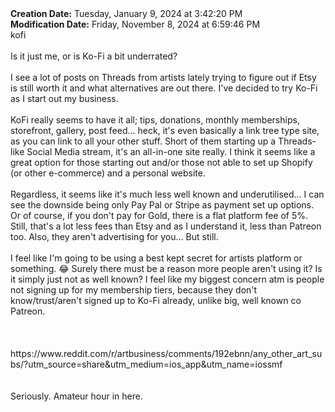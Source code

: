 <div><b>Creation Date:</b> Tuesday, January 9, 2024 at 3:42:20 PM<br></div>
<div><b>Modification Date:</b> Friday, November 8, 2024 at 6:59:46 PM<br></div>
<div>kofi</div>
<div><br></div>
<div>Is it just me, or is Ko-Fi a bit underrated?</div>
<div><br></div>
<div>I see a lot of posts on Threads from artists lately trying to figure out if Etsy is still worth it and what alternatives are out there. I've decided to try Ko-Fi as I start out my business.</div>
<div><br></div>
<div>KoFi really seems to have it all; tips, donations, monthly memberships, storefront, gallery, post feed... heck, it's even basically a link tree type site, as you can link to all your other stuff. Short of them starting up a Threads-like Social Media stream, it's an all-in-one site really. I think it seems like a great option for those starting out and/or those not able to set up Shopify (or other e-commerce) and a personal website.</div>
<div><br></div>
<div>Regardless, it seems like it's much less well known and underutilised... I can see the downside being only Pay Pal or Stripe as payment set up options. Or of course, if you don't pay for Gold, there is a flat platform fee of 5%. Still, that's a lot less fees than Etsy and as I understand it, less than Patreon too. Also, they aren't advertising for you... But still.</div>
<div><br></div>
<div>I feel like I'm going to be using a best kept secret  for artists platform or something. 😂 Surely there must be a reason more people aren't using it? Is it simply just not as well known? I feel like my biggest concern atm is people not signing up for my membership tiers, because they don't know/trust/aren't signed up to Ko-Fi already, unlike big, well known co Patreon.</div>
<div><br></div>
<div><br></div>
<div><br></div>
<div>https://www.reddit.com/r/artbusiness/comments/192ebnn/any_other_art_subs/?utm_source=share&amputm_medium=ios_app&amputm_name=iossmf<br></div>
<div><br></div>
<div><br></div>
<div>Seriously. Amateur hour in here.</div>
<div><br></div>
<div>​</div>

